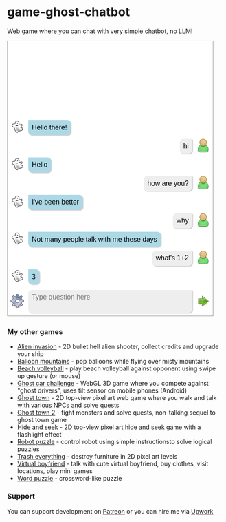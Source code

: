 # game-ghost-chatbot
Web game where you can chat with very simple chatbot, no LLM!

[<img src="image/demo.png">](https://dvhx.github.io/game-ghost-chatbot/)

### My other games

- [Alien invasion](https://github.com/dvhx/game-word-puzzle) - 2D bullet hell alien shooter, collect credits and upgrade your ship
- [Balloon mountains](https://github.com/dvhx/game-balloon-mountains) - pop balloons while flying over misty mountains
- [Beach volleyball](https://github.com/dvhx/game-beach-volleyball) - play beach volleyball against opponent using swipe up gesture (or mouse)
- [Ghost car challenge](https://github.com/dvhx/game-ghost-car-challenge) - WebGL 3D game where you compete against "ghost drivers", uses tilt sensor on mobile phones (Android)
- [Ghost town](https://github.com/dvhx/game-ghost-town) - 2D top-view pixel art web game where you walk and talk with various NPCs and solve quests
- [Ghost town 2](https://github.com/dvhx/game-ghost-town-2) - fight monsters and solve quests, non-talking sequel to ghost town game
- [Hide and seek](https://github.com/dvhx/game-hide-and-seek) - 2D top-view pixel art hide and seek game with a flashlight effect
- [Robot puzzle](https://github.com/dvhx/game-robot-puzzle) - control robot using simple instructionsto solve logical puzzles
- [Trash everything](https://github.com/dvhx/game-trash-everything) - destroy furniture in 2D pixel art levels
- [Virtual boyfriend](https://github.com/dvhx/game-virtual-boyfriend) - talk with cute virtual boyfriend, buy clothes, visit locations, play mini games
- [Word puzzle](https://github.com/dvhx/game-word-puzzle) - crossword-like puzzle

### Support

You can support development on [Patreon](https://www.patreon.com/DusanHalicky) or you can hire me via [Upwork](https://www.upwork.com/freelancers/~013b4c3d6e772fdb01)

